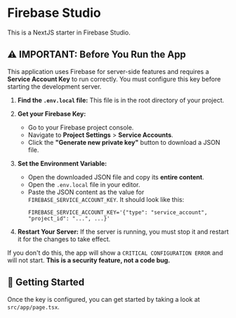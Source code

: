 # Firebase Studio

This is a NextJS starter in Firebase Studio.

## ⚠️ IMPORTANT: Before You Run the App

This application uses Firebase for server-side features and requires a **Service Account Key** to run correctly. You must configure this key before starting the development server.

1.  **Find the `.env.local` file:** This file is in the root directory of your project.

2.  **Get your Firebase Key:**
    *   Go to your Firebase project console.
    *   Navigate to **Project Settings** > **Service Accounts**.
    *   Click the **"Generate new private key"** button to download a JSON file.

3.  **Set the Environment Variable:**
    *   Open the downloaded JSON file and copy its **entire content**.
    *   Open the `.env.local` file in your editor.
    *   Paste the JSON content as the value for `FIREBASE_SERVICE_ACCOUNT_KEY`. It should look like this:
        ```
        FIREBASE_SERVICE_ACCOUNT_KEY='{"type": "service_account", "project_id": "...", ...}'
        ```

4.  **Restart Your Server:** If the server is running, you must stop it and restart it for the changes to take effect.

If you don't do this, the app will show a `CRITICAL CONFIGURATION ERROR` and will not start. **This is a security feature, not a code bug.**

## 🚀 Getting Started

Once the key is configured, you can get started by taking a look at `src/app/page.tsx`.
